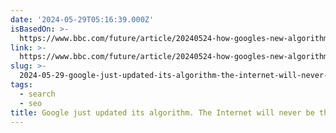 ```yaml
---
date: '2024-05-29T05:16:39.000Z'
isBasedOn: >-
  https://www.bbc.com/future/article/20240524-how-googles-new-algorithm-will-shape-your-internet
link: >-
  https://www.bbc.com/future/article/20240524-how-googles-new-algorithm-will-shape-your-internet
slug: >-
  2024-05-29-google-just-updated-its-algorithm-the-internet-will-never-be-the-same
tags:
  - search
  - seo
title: Google just updated its algorithm. The Internet will never be the same
---
```

 
